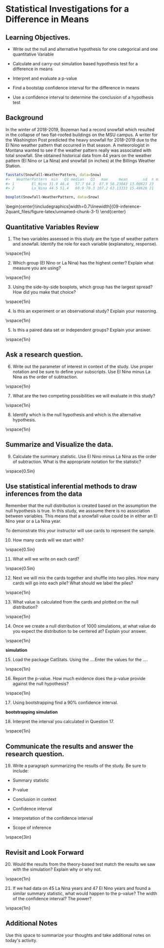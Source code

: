 # Statistical Investigations for a Difference in Means



## Learning Objectives.

* Write out the null and alternative hypothesis for one categorical and one quantitative Variable

* Calculate and carry-out simulation based hypothesis test for a difference in means

* Interpret and evaluate a p-value

* Find a bootstap confidence interval for the difference in means

* Use a confidence interval to determine the conclusion of a hypothesis test

## Background

In the winter of 2018-2019, Bozeman had a record snowfall which resulted in the collapse of two flat-roofed buildings on the MSU campus.  A writer for the Washington Post predicted the heavy snowfall for 2018-2019 due to the El Nino weather pattern that occurred in that season. A meteorologist in Montana wanted to see if the weather pattern really was associated with total snowfall. She obtained historical data from 44 years on the weather pattern (El Nino or La Nina) and snowfall (in inches) at the Billings Weather Station.  






```r
favstats(Snowfall~WeatherPattern, data=Snow)
#>   WeatherPattern  min   Q1 median   Q3   max     mean       sd  n missing
#> 1        El_Nino 31.9 46.4   57.7 64.3  87.9 56.23043 13.00823 23       0
#> 2        La_Nina 44.5 51.4   60.9 70.3 107.2 63.13333 15.48626 21       0
```


```r
boxplot(Snowfall~WeatherPattern, data=Snow)
```



\begin{center}\includegraphics[width=0.7\linewidth]{09-inference-2quant_files/figure-latex/unnamed-chunk-3-1} \end{center}

## Quantitative Variables Review

1. The two variables assessed in this study are the type of weather pattern and snowfall.  Identify the role for each variable (explanatory, response).

\vspace{1in}

2. Which group (El Nino or La Nina) has the highest center? Explain what measure you are using?

\vspace{1in}

3.  Using the side-by-side boxplots, which group has the largest spread?  How did you make that choice?

\vspace{1in}

4.  Is this an experiment or an observational study? Explain your reasoning.

\vspace{1in}

5.  Is this a paired data set or independent groups?  Explain your answer.

\vspace{1in}

## Ask a research question.

6.  Write out the parameter of interest in context of the study.  Use proper notation and be sure to define your subscripts.  Use El Nino minus La Nina as the order of subtraction.

\vspace{1in}

7.  What are the two competing possibilities we will evaluate in this study?

\vspace{1in}

8.  Identify which is the null hypothesis and which is the alternative hypothesis. 

\vspace{1in}

## Summarize and Visualize the data.

9. Calculate the summary statistic.  Use El Nino minus La Nina as the order of subtraction. What is the appropriate notation for the statistic?

\vspace{0.5in}

## Use statistical inferential methods to draw inferences from the data

Remember that the null distribution is created based on the assumption the null hypothesis is true.  In this study, we asssume there is no association between variables.  This means that a snowfall value could be in either an El Nino year or a La Nina year.

To demonstrate this your instructor will use cards to represent the sample.  

10.  How many cards will we start with?

\vspace{0.5in}

11.  What will we write on each card?

\vspace{0.5in}

12.  Next we will mix the cards together and shuffle into two piles.  How many cards will go into each pile?  What should we label the piles?

\vspace{1in}

13.  What value is calculated from the cards and plotted on the null distribution?

\vspace{1in}

14.  Once we create a null distribution of 1000 simulations, at what value do you expect the distribution to be centered at?  Explain your answer.

\vspace{1in}

**simulation**

15.  Load the package CatStats.  Using the ....Enter the values for the ....

\vspace{1in}


16.  Report the p-value. How much evidence does the p-value provide against the null hypothesis?

\vspace{1in}

17. Using bootstrapping find a 90% confidence interval.  

**bootstrapping simulation**

18. Interpret the interval you calculated in Question 17. 

\vspace{1in}

## Communicate the results and answer the research question.

19.  Write a paragraph summarizing the results of the study.  Be sure to include:

* Summary statistic

* P-value

* Conclusion in context

* Confidence interval

* Interpretation of the confidence interval

* Scope of inference

\vspace{3in}

## Revisit and Look Forward

20.  Would the results from the theory-based test match the results we saw with the simulation?  Explain why or why not.

\vspace{1in}

21. If we had data on 45 La Nina years and 47 El Nino years and found a similar summary statistic, what would happen to the p-value?  The width of the confidence interval?  The power?

\vspace{1in}




## Additional Notes

Use this space to summarize your thoughts and take additional notes on today's activity.



